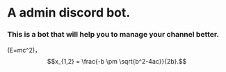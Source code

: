 # A admin discord bot.

### This is a bot that will help you to manage your channel better. 

\(E=mc^2\)，$$x_{1,2} = \frac{-b \pm \sqrt{b^2-4ac}}{2b}.$$
